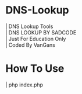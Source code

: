 # DNS-Lookup
| DNS Lookup Tools <br>
| DNS LOOKUP BY SADCODE <br>
| Just For Education Only <br>
| Coded By VanGans<br>

# How To Use
| php index.php 
